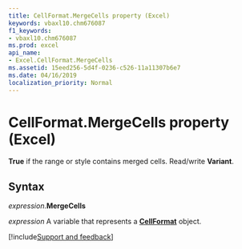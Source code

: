 ```yaml
---
title: CellFormat.MergeCells property (Excel)
keywords: vbaxl10.chm676087
f1_keywords:
- vbaxl10.chm676087
ms.prod: excel
api_name:
- Excel.CellFormat.MergeCells
ms.assetid: 15eed256-5d4f-0236-c526-11a11307b6e7
ms.date: 04/16/2019
localization_priority: Normal
---
```



# CellFormat.MergeCells property (Excel)

**True** if the range or style contains merged cells. Read/write **Variant**.


## Syntax

_expression_.**MergeCells**

_expression_ A variable that represents a **[CellFormat](Excel.CellFormat.md)** object.




[!include[Support and feedback](~/includes/feedback-boilerplate.md)]